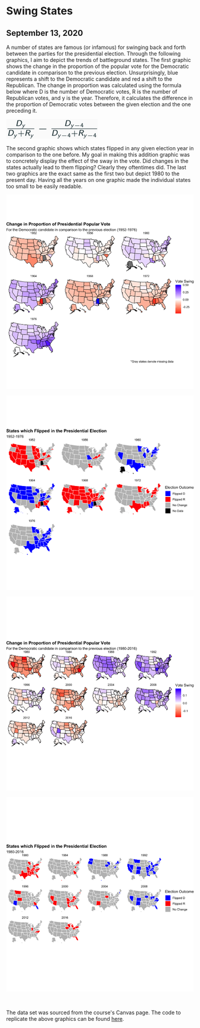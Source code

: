 # Swing States
## September 13, 2020

A number of states are famous (or infamous) for swinging back and forth between the parties for the presidential election. Through the following graphics, I aim to depict the trends of battleground states. The first graphic shows the change in the proportion of the popular vote for the Democratic candidate in comparison to the previous election. Unsurprisingly, blue represents a shift to the Democratic candidate and red a shift to the Republican. The change in proportion was calculated using the formula below where D is the number of Democratic votes, R is the number of Republican votes, and y is the year. Therefore, it calculates the difference in the proportion of Democratic votes between the given election and the one preceding it.

![](../figures/equation.png)

The second graphic shows which states flipped in any given election year in comparison to the one before. My goal in making this addition graphic was to concretely display the effect of the sway in the vote. Did changes in the states actually lead to them flipping? Clearly they oftentimes did. The last two graphics are the exact same as the first two but depict 1980 to the present day. Having all the years on one graphic made the individual states too small to be easily readable.

![](../figures/swing1.png)

![](../figures/flip1.png)

![](../figures/swing2.png)

![](../figures/flip2.png)

<br>

The data set was sourced from the course's Canvas page. The code to replicate the above graphics can be found [here](https://github.com/SamuelLowry/gov1347_blog/blob/master/scripts/01-blog.R).
